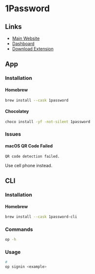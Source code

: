 # 1Password

<!--
data-1p-ignore
-->

## Links

- [Main Website](https://1password.com)
- [Dashboard](https://my.1password.com/home)
- [Download Extension](https://1password.com/downloads)

## App

### Installation

#### Homebrew

```sh
brew install --cask 1password
```

#### Chocolatey

```sh
choco install -yf -not-silent 1password
```

### Issues

#### macOS QR Code Failed

```log
QR code detection failed.
```

Use cell phone instead.

## CLI

### Installation

#### Homebrew

```sh
brew install --cask 1password-cli
```

### Commands

```sh
op -h
```

### Usage

```sh
#
op signin <example>
```

<!--
op inject -i app-config.1password.yaml.tpl -o app-config-credentials.yaml
-->
